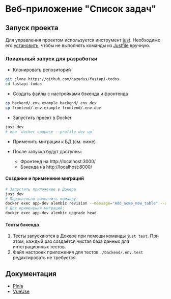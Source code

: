 # Веб-приложение "Список задач"

## Запуск проекта

Для управления проектом используется инструмент [just](https://just.systems/man/en/). Необходимо его [установить](https://just.systems/man/en/packages.html), чтобы не выполнять команды из [Justfile](./Justfile) вручную.

### Локальный запуск для разработки

- Клонировать репозиторий 

```bash
git clone https://github.com/hazadus/fastapi-todos
cd fastapi-todos
```

- Создать файлы с настройками бэкенда и фронтенда

```bash
cp backend/.env.example backend/.env.dev
cp frontend/.env.example frontend/.env.dev
```

- Запустить проект в Docker

```bash
just dev
# или `docker compose --profile dev up`
```

- Применить миграции к БД (см. ниже)

- После запуска будут доступны:
   - Фронтенд на http://localhost:3000/
   - Бэкенда на http://localhost:8000/

#### Создание и применение миграций

```bash
# Запустить приложение в Докере
just dev
# Параллельно выполнить команду:
docker exec app-dev alembic revision --message="Add_some_new_table" --autogenerate
# Для применения миграций:
docker exec app-dev alembic upgrade head
```

#### Тесты бэкенда

1. Тесты запускаются в Докере при помощи команды `just test`. При этом, каждый раз создаётся чистая база данных для интеграционных тестов.
2. Файл настроек приложения для тестов `./backend/.env.test` редактировать не требуется.


## Документация 

- [Pinia](https://pinia.vuejs.org/)
- [VueUse](https://vueuse.org)
